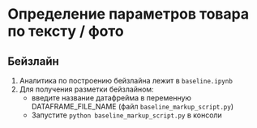 # Определение параметров товара по тексту / фото
## Бейзлайн

1. Аналитика по построению бейзлайна лежит в `baseline.ipynb`
2. Для получения разметки бейзлайном:
   - введите название датафрейма в переменную DATAFRAME_FILE_NAME (файл `baseline_markup_script.py`)
   - Запустите `python baseline_markup_script.py` в консоли
